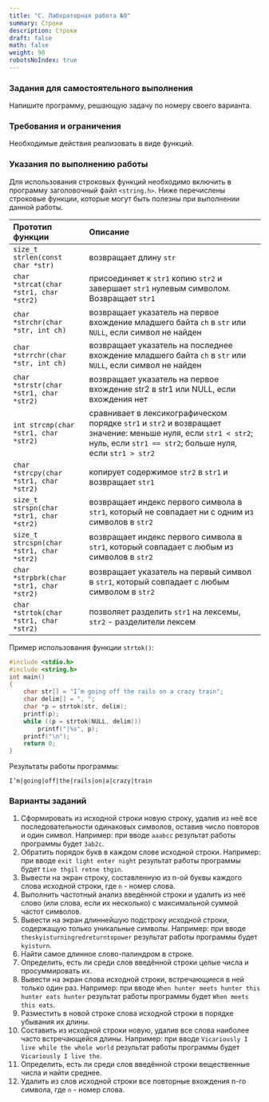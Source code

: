 ```yaml
---
title: "C. Лабораторная работа №9"
summary: Строки
description: Строки
draft: false
math: false
weight: 90
robotsNoIndex: true
---
```


### Задания для самостоятельного выполнения

Напишите программу, решающую задачу по номеру своего варианта.

### Требования и ограничения

Необходимые действия реализовать в виде функций.

### Указания по выполнению работы

Для использования строковых функций необходимо включить в программу заголовочный файл `<string.h>`. Ниже перечислены строковые функции, которые могут быть полезны при выполнении данной работы.

| Прототип функции | Описание |
|     :-----------     | :--------- |
| `size_t strlen(const char *str)` |  возвращает длину `str`   |
| `char *strcat(char *str1, char *str2)` | присоединяет к `str1` копию `str2` и завершает `str1` нулевым символом. Возвращает `str1` |
| `char *strchr(char *str, int ch)` | возвращает указатель на первое вхождение младшего байта `ch` в `str` или `NULL`, если символ не найден |
| `char *strrchr(char *str, int ch)` | возвращает указатель на последнее вхождение младшего байта `ch` в `str` или `NULL`, если символ не найден |
| `char *strstr(char *str1, char *str2)` | возвращает указатель на первое вхождение str2 в str1 или NULL, если вхождения нет |
| `int strcmp(char *str1, char *str2)` | сравнивает в лексикографическом порядке `str1` и `str2` и возвращает значение: меньше нуля, если `str1 < str2`; нуль, если `str1 == str2`; больше нуля, если `str1 > str2` |
| `char *strcpy(char *str1, char *str2)` | копирует содержимое `str2` в `str1` и возвращает `str1` |
| `size_t strspn(char *str1, char *str2)` | возвращает индекс первого символа в `str1`, который не совпадает ни с одним из символов в `str2` |
| `size_t strсspn(char *str1, char *str2)` | возвращает индекс первого символа в `str1`, который совпадает с любым из символов в `str2` |
| `char *strpbrk(char *str1, char *str2)` | возвращает указатель на первый символ в `str1`, который совпадает с любым символом в `str2` |
| `char *strtok(char *str1, char *str2)` | позволяет разделить `str1` на лексемы, `str2` - разделители лексем |

Пример использования функции `strtok()`:

```c
#include <stdio.h>
#include <string.h>
int main()
{
    char str[] = "I’m going off the rails on a crazy train";
    char delim[] = ", ";
    char *p = strtok(str, delim);
    printf(p);
    while ((p = strtok(NULL, delim)))
        printf("|%s", p);
    printf("\n");
    return 0;
}
```

Результаты работы программы:
```text
I’m|going|off|the|rails|on|a|crazy|train
```

### Варианты заданий

1. Сформировать из исходной строки новую строку, удалив из неё все последовательности одинаковых символов, оставив число повторов и один символ. Например: при вводе `aaabcc` результат работы программы будет `3ab2c`.
2. Обратить порядок букв в каждом слове исходной строки. Например: при вводе `exit light enter night` результат работы программы будет `tixe thgil retne thgin`.
3. Вывести на экран строку, составленную из n-ой буквы каждого слова исходной строки, где `n` - номер слова.
4. Выполнить частотный анализ введённой строки и удалить из неё слово (или слова, если их несколько) с максимальной суммой частот символов.
5. Вывести на экран длиннейшую подстроку исходной строки, содержащую только уникальные символы. Например: при вводе `theskyisturningredreturntopower` результат работы программы будет `kyisturn`.
6. Найти самое длинное слово-палиндром в строке.
7. Определить, есть ли среди слов введённой строки целые числа и просуммировать их.
8. Вывести на экран слова исходной строки, встречающиеся в ней только один раз. Например: при вводе `When hunter meets hunter this hunter eats hunter` результат работы программы будет `When meets this eats`.
9. Разместить в новой строке слова исходной строки в порядке убывания их длины.
10. Составить из исходной строки новую, удалив все слова наиболее часто встречающейся длины. Например: при вводе `Vicariously I live while the whole world` результат работы программы будет `Vicariously I live the`.
11. Определить, есть ли среди слов введённой строки вещественные числа и найти среднее.
12. Удалить из слов исходной строки все повторные вхождения n-го символа, где `n` - номер слова.
